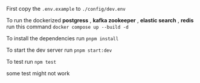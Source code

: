 
First copy the  `.env.example` to `./config/dev.env`

To run the dockerized **postgress** , **kafka zookeeper** , **elastic search** , **redis**
run this command
`docker compose up --build -d`

To install the dependencies run
`pnpm install`

To start the dev server run
`pnpm start:dev`

To test run
`npm test`

some test might not work
